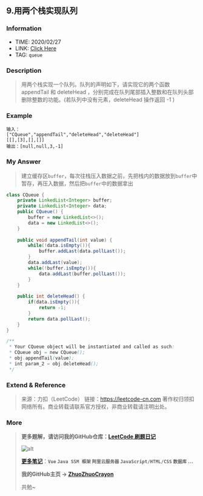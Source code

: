 ## 9.用两个栈实现队列

### Information

* TIME: 2020/02/27
* LINK: [Click Here](http://)
* TAG: `queue`

### Description

> 用两个栈实现一个队列。队列的声明如下，请实现它的两个函数 appendTail 和 deleteHead ，分别完成在队列尾部插入整数和在队列头部删除整数的功能。(若队列中没有元素，deleteHead 操作返回 -1 )
>

### Example

```text
输入：
["CQueue","appendTail","deleteHead","deleteHead"]
[[],[3],[],[]]
输出：[null,null,3,-1]
```

### My Answer

> 建立缓存区`buffer`，每次往栈压入数据之前，先把栈内的数据放到`buffer`中暂存，再压入数据，然后把`buffer`中的数据拿出

```java
class CQueue {
    private LinkedList<Integer> buffer;
    private LinkedList<Integer> data;
    public CQueue() {
        buffer = new LinkedList<>();
        data = new LinkedList<>();
    }
    
    public void appendTail(int value) {
        while(!data.isEmpty()){
            buffer.addLast(data.pollLast());
        }
        data.addLast(value);
        while(!buffer.isEmpty()){
            data.addLast(buffer.pollLast());
        }
    }
    
    public int deleteHead() {
        if(data.isEmpty()){
            return -1;
        }
        return data.pollLast();
    }
}

/**
 * Your CQueue object will be instantiated and called as such:
 * CQueue obj = new CQueue();
 * obj.appendTail(value);
 * int param_2 = obj.deleteHead();
 */
```

### Extend & Reference

> 来源：力扣（LeetCode）
> 链接：https://leetcode-cn.com
> 著作权归领扣网络所有。商业转载请联系官方授权，非商业转载请注明出处。

### More

> **更多题解，请访问我的GitHub仓库：[LeetCode 刷题日记](https://github.com/ZhuoZhuoCrayon/my-Nodes/blob/master/Daily/README_2020.md)**
>
> ![alt](https://raw.githubusercontent.com/ZhuoZhuoCrayon/my-Nodes/master/Daily/img/mynode.png)
>
> [**更多笔记**](https://github.com/ZhuoZhuoCrayon/my-Nodes)：**`Vue` `Java SSM 框架` `阿里云服务器` `JavaScript/HTML/CSS`   `数据库` ...**
>
> **我的GitHub主页 -> [ZhuoZhuoCrayon](https://github.com/ZhuoZhuoCrayon)**
>
> 共勉~

